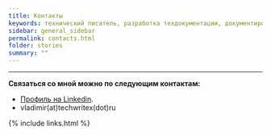 ```yaml
---
title: Контакты
keywords: технический писатель, разработка техдокументации, документирование API, технический писатель фриланс, технический писатель на подряд
sidebar: general_sidebar
permalink: contacts.html
folder: stories
summary: ""
---
```


***

**Связаться со мной можно по следующим контактам:**

- [Профиль на Linkedin](https://www.linkedin.com/in/vladimir-yusupov/).
- vladimir(at)techwritex(dot)ru


{% include links.html %}
